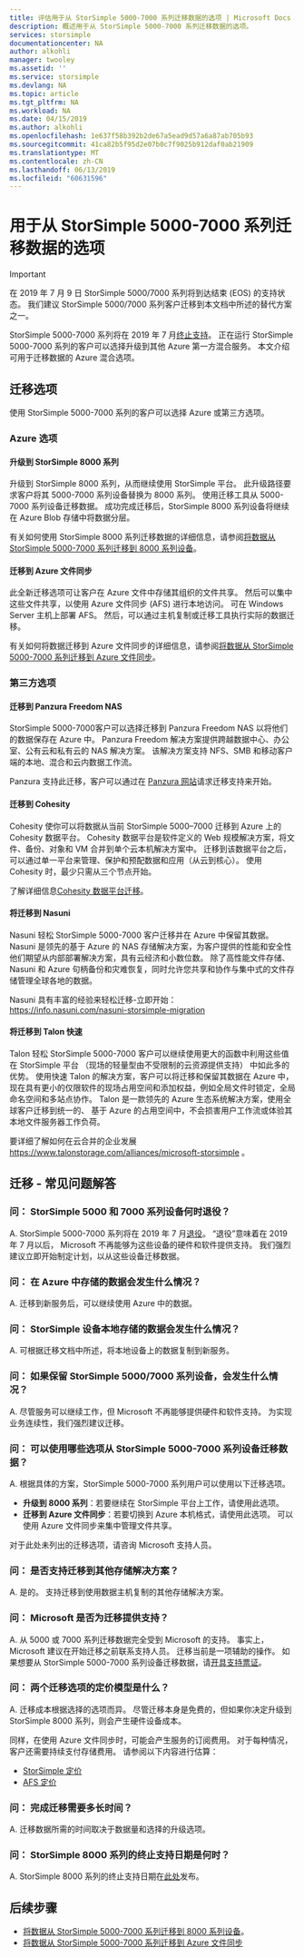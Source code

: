 ```yaml
---
title: 评估用于从 StorSimple 5000-7000 系列迁移数据的选项 | Microsoft Docs
description: 概述用于从 StorSimple 5000-7000 系列迁移数据的选项。
services: storsimple
documentationcenter: NA
author: alkohli
manager: twooley
ms.assetid: ''
ms.service: storsimple
ms.devlang: NA
ms.topic: article
ms.tgt_pltfrm: NA
ms.workload: NA
ms.date: 04/15/2019
ms.author: alkohli
ms.openlocfilehash: 1e637f58b392b2de67a5ead9d57a6a87ab705b93
ms.sourcegitcommit: 41ca82b5f95d2e07b0c7f9025b912daf0ab21909
ms.translationtype: MT
ms.contentlocale: zh-CN
ms.lasthandoff: 06/13/2019
ms.locfileid: "60631596"
---
```

# <a name="options-to-migrate-data-from-storsimple-5000-7000-series"></a>用于从 StorSimple 5000-7000 系列迁移数据的选项 

> [!IMPORTANT]
> 在 2019 年 7 月 9 日 StorSimple 5000/7000 系列将到达结束 (EOS) 的支持状态。 我们建议 StorSimple 5000/7000 系列客户迁移到本文档中所述的替代方案之一。

StorSimple 5000-7000 系列将在 2019 年 7 月[终止支持](https://support.microsoft.com/lifecycle/search?alpha=StorSimple%205000%2F7000%20Series)。 正在运行 StorSimple 5000-7000 系列的客户可以选择升级到其他 Azure 第一方混合服务。 本文介绍可用于迁移数据的 Azure 混合选项。 

## <a name="migration-options"></a>迁移选项

使用 StorSimple 5000-7000 系列的客户可以选择 Azure 或第三方选项。

### <a name="azure-options"></a>Azure 选项

#### <a name="upgrade-to-storsimple-8000-series"></a>升级到 StorSimple 8000 系列

升级到 StorSimple 8000 系列，从而继续使用 StorSimple 平台。  此升级路径要求客户将其 5000-7000 系列设备替换为 8000 系列。 使用迁移工具从 5000-7000 系列设备迁移数据。 成功完成迁移后，StorSimple 8000 系列设备将继续在 Azure Blob 存储中将数据分层。 

有关如何使用 StorSimple 8000 系列迁移数据的详细信息，请参阅[将数据从 StorSimple 5000-7000 系列迁移到 8000 系列设备](storsimple-8000-migrate-from-5000-7000.md)。

#### <a name="migrate-to-azure-file-sync"></a>迁移到 Azure 文件同步

此全新迁移选项可让客户在 Azure 文件中存储其组织的文件共享。 然后可以集中这些文件共享，以使用 Azure 文件同步 (AFS) 进行本地访问。 可在 Windows Server 主机上部署 AFS。 然后，可以通过主机复制或迁移工具执行实际的数据迁移。

有关如何将数据迁移到 Azure 文件同步的详细信息，请参阅[将数据从 StorSimple 5000-7000 系列迁移到 Azure 文件同步](storsimple-5000-7000-afs-migration.md)。

### <a name="third-party-options"></a>第三方选项

#### <a name="migrate-to-panzura-freedom-nas"></a>迁移到 Panzura Freedom NAS

StorSimple 5000-7000客户可以选择迁移到 Panzura Freedom NAS 以将他们的数据保存在 Azure 中。 Panzura Freedom 解决方案提供跨越数据中心、办公室、公有云和私有云的 NAS 解决方案。 该解决方案支持 NFS、SMB 和移动客户端的本地、混合和云内数据工作流。 

Panzura 支持此迁移，客户可以通过在 [Panzura 网站](https://panzura.com/storsimple-migration/)请求迁移支持来开始。

#### <a name="migrate-to-cohesity"></a>迁移到 Cohesity

Cohesity 使你可以将数据从当前 StorSimple 5000–7000 迁移到 Azure 上的 Cohesity 数据平台。 Cohesity 数据平台是软件定义的 Web 规模解决方案，将文件、备份、对象和 VM 合并到单个云本机解决方案中。 迁移到该数据平台之后，可以通过单一平台来管理、保护和预配数据和应用（从云到核心）。 使用 Cohesity 时，最少只需从三个节点开始。 

了解详细信息[Cohesity 数据平台迁移](https://info.cohesity.com/migrate-from-storsimple-to-cohesity.html)。

#### <a name="migrate-to-nasuni"></a>将迁移到 Nasuni

Nasuni 轻松 StorSimple 5000-7000 客户迁移并在 Azure 中保留其数据。  Nasuni 是领先的基于 Azure 的 NAS 存储解决方案，为客户提供的性能和安全性他们期望从内部部署解决方案，具有云经济和小数位数。  除了高性能文件存储、 Nasuni 和 Azure 句柄备份和灾难恢复，同时允许您共享和协作与集中式的文件存储管理全球各地的数据。 

Nasuni 具有丰富的经验来轻松迁移-立即开始： https://info.nasuni.com/nasuni-storsimple-migration

#### <a name="migrate-to-talon-fast"></a>将迁移到 Talon 快速

Talon 轻松 StorSimple 5000-7000 客户可以继续使用更大的函数中利用这些值在 StorSimple 平台 （现场的轻量型由不受限制的云资源提供支持） 中如此多的优势。  使用快速 Talon 的解决方案，客户可以将迁移和保留其数据在 Azure 中，现在具有更小的仅限软件的现场占用空间和添加权益，例如全局文件时锁定，全局命名空间和多站点协作。  Talon 是一款领先的 Azure 生态系统解决方案，使用全球客户迁移到统一的、 基于 Azure 的占用空间中，不会损害用户工作流或体验其本地文件服务器工作负荷。  

要详细了解如何在云合并的企业发展 https://www.talonstorage.com/alliances/microsoft-storsimple 。


## <a name="migration---frequently-asked-questions"></a>迁移 - 常见问题解答

### <a name="q-when-do-the-storsimple-5000-and-7000-series-devices-reach-end-of-service"></a>问： StorSimple 5000 和 7000 系列设备何时退役？ 

A. StorSimple 5000-7000 系列将在 2019 年 7 月[退役](https://support.microsoft.com/lifecycle/search?alpha=StorSimple%205000%2F7000%20Series)。 “退役”意味着在 2019 年 7 月以后， Microsoft 不再能够为这些设备的硬件和软件提供支持。 我们强烈建议立即开始制定计划，以从这些设备迁移数据。

### <a name="q-what-happens-to-the-data-i-have-stored-in-azure"></a>问： 在 Azure 中存储的数据会发生什么情况？  

A. 迁移到新服务后，可以继续使用 Azure 中的数据。 


### <a name="q-what-happens-to-the-data-i-have-stored-locally-on-my-storsimple-device"></a>问： StorSimple 设备本地存储的数据会发生什么情况？ 

A. 可根据迁移文档中所述，将本地设备上的数据复制到新服务。

### <a name="q-what-happens-if-i-want-to-keep-my-storsimple-50007000-series-appliance"></a>问： 如果保留 StorSimple 5000/7000 系列设备，会发生什么情况？ 

A. 尽管服务可以继续工作，但 Microsoft 不再能够提供硬件和软件支持。 为实现业务连续性，我们强烈建议迁移。

### <a name="q-what-options-are-available-to-migrate-data-from-storsimple-5000-7000-series-devices"></a>问： 可以使用哪些选项从 StorSimple 5000-7000 系列设备迁移数据？ 

A. 根据具体的方案，StorSimple 5000-7000 系列用户可以使用以下迁移选项。 

 - **升级到 8000 系列**：若要继续在 StorSimple 平台上工作，请使用此选项。 
 - **迁移到 Azure 文件同步**：若要切换到 Azure 本机格式，请使用此选项。 可以使用 Azure 文件同步来集中管理文件共享。 

对于此处未列出的迁移选项，请咨询 Microsoft 支持人员。

### <a name="q-is-migration-to-other-storage-solutions-supported"></a>问： 是否支持迁移到其他存储解决方案？

A. 是的。 支持迁移到使用数据主机复制的其他存储解决方案。

### <a name="q-is-migration-supported-by-microsoft"></a>问： Microsoft 是否为迁移提供支持？ 

A. 从 5000 或 7000 系列迁移数据完全受到 Microsoft 的支持。 事实上，Microsoft 建议在开始迁移之前联系支持人员。 迁移当前是一项辅助的操作。 如果想要从 StorSimple 5000-7000 系列设备迁移数据，请[开具支持票证](storsimple-8000-contact-microsoft-support.md)。

### <a name="q-what-is-the-pricing-model-for-both-the-migration-options"></a>问： 两个迁移选项的定价模型是什么？

A. 迁移成本根据选择的选项而异。 尽管迁移本身是免费的，但如果你决定升级到 StorSimple 8000 系列，则会产生硬件设备成本。 

同样，在使用 Azure 文件同步时，可能会产生服务的订阅费用。 对于每种情况，客户还需要持续支付存储费用。 请参阅以下内容进行估算： 
- [StorSimple 定价](https://azure.microsoft.com/pricing/details/storsimple/)  
- [AFS 定价]( https://azure.microsoft.com/pricing/details/storage/files/)

### <a name="q--how-long-does-it-take-to-complete-a-migration"></a>问：  完成迁移需要多长时间？

A. 迁移数据所需的时间取决于数据量和选择的升级选项。 

### <a name="q-what-is-the-end-of-support-date-for-storsimple-8000-series"></a>问： StorSimple 8000 系列的终止支持日期是何时？

A. StorSimple 8000 系列的终止支持日期在[此处](https://support.microsoft.com/lifecycle/search?alpha=Azure%20StorSimple%208000%20Series)发布。


## <a name="next-steps"></a>后续步骤
 - [将数据从 StorSimple 5000-7000 系列迁移到 8000 系列设备](storsimple-8000-migrate-from-5000-7000.md)。
 - [将数据从 StorSimple 5000-7000 系列迁移到 Azure 文件同步](storsimple-5000-7000-afs-migration.md)
